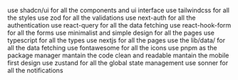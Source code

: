 use shadcn/ui for all the components and ui interface
use tailwindcss for all the styles
use zod for all the validations
use next-auth for all the authentication
use react-query for all the data fetching
use react-hook-form for all the forms
use minimalist and simple design for all the pages
use typescript for all the types
use nextjs for all the pages
use the lib/data/ for all the data fetching
use fontawesome for all the icons
use pnpm as the package manager
mantain the code clean and readable
mantain the mobile first design
use zustand for all the global state management
use sonner for all the notifications